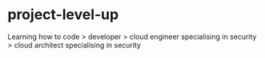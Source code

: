 # project-level-up
Learning how to code > developer > cloud engineer specialising in security > cloud architect specialising in security
